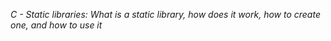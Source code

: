 *C - Static libraries: What is a static library, how does it work, how to create one, and how to use it*